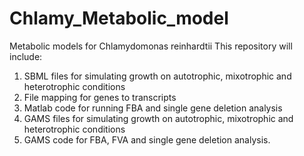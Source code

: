 # Chlamy_Metabolic_model
Metabolic models for Chlamydomonas reinhardtii
This repository will include:
1. SBML files for simulating growth on autotrophic, mixotrophic and heterotrophic conditions
2. File mapping for genes to transcripts
3. Matlab code for running FBA and single gene deletion analysis
4. GAMS files for simulating growth on autotrophic, mixotrophic and heterotrophic conditions
5. GAMS code for FBA, FVA and single gene deletion analysis.
